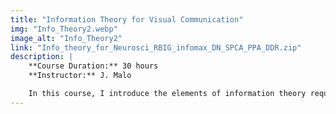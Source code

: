 ```yaml
---
title: "Information Theory for Visual Communication"
img: "Info_Theory2.webp"
image_alt: "Info_Theory2"
link: "Info_theory_for_Neurosci_RBIG_infomax_DN_SPCA_PPA_DDR.zip"
description: |
    **Course Duration:** 30 hours  
    **Instructor:** J. Malo

    In this course, I introduce the elements of information theory required to understand why Uniformization or Gaussianization of density functions and noise in the system are key for the transmission of visual information. This knowledge is the basis of our long-standing agenda on developing invertible transforms for uniformization (SPCA, PPA, DRR) and Gaussianization (RBIG), and our research to calibrate neural noise in the visual system and Divisive Normalization models.
---
```

